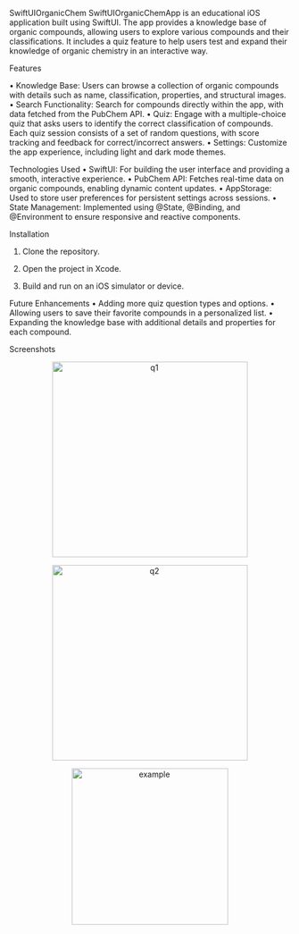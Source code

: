 SwiftUIOrganicChem
SwiftUIOrganicChemApp is an educational iOS application built using SwiftUI. The app provides a knowledge base of organic compounds, allowing users to explore various compounds and their classifications. It includes a quiz feature to help users test and expand their knowledge of organic chemistry in an interactive way.


Features

• Knowledge Base: Users can browse a collection of organic compounds with details such as name, classification, properties, and structural images.
• Search Functionality: Search for compounds directly within the app, with data fetched from the PubChem API.
• Quiz: Engage with a multiple-choice quiz that asks users to identify the correct classification of compounds. Each quiz session consists of a set of random questions, with score tracking and feedback for correct/incorrect answers.
• Settings: Customize the app experience, including light and dark mode themes.


Technologies Used
• SwiftUI: For building the user interface and providing a smooth, interactive experience.
• PubChem API: Fetches real-time data on organic compounds, enabling dynamic content updates.
• AppStorage: Used to store user preferences for persistent settings across sessions.
• State Management: Implemented using @State, @Binding, and @Environment to ensure responsive and reactive components.

Installation

1. Clone the repository.

2. Open the project in Xcode.

3. Build and run on an iOS simulator or device.

Future Enhancements
• Adding more quiz question types and options.
• Allowing users to save their favorite compounds in a personalized list.
• Expanding the knowledge base with additional details and properties for each compound.

Screenshots

<p align="center">
  <img src="https://github.com/user-attachments/assets/fbbb976f-c6a3-4a59-aa86-2120ab256d56" alt="q1" width="350"/>
</p>

<p align="center">
  <img src="https://github.com/user-attachments/assets/e0ae7d9c-1700-4b54-b1d5-fd943f546337" alt="q2" width="350"/>
</p>

<p align="center">
  <img src="https://github.com/user-attachments/assets/ce4dd98e-f242-4e4c-ae31-302af32fcc41" alt="example" width="280"/>
</p>


